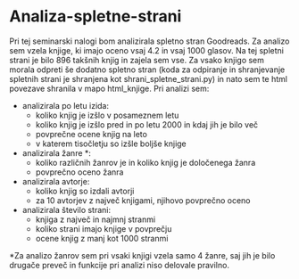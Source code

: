 # Analiza-spletne-strani
Pri tej seminarski nalogi bom analizirala spletno stran Goodreads. Za analizo sem vzela knjige, ki imajo oceno vsaj 4.2 in vsaj 1000 glasov. Na tej spletni strani je bilo 896 takšnih knjig in zajela sem vse. Za vsako knjigo sem morala odpreti še dodatno spletno stran (koda za odpiranje in shranjevanje spletnih strani je shranjena kot shrani_spletne_strani.py) in nato sem te html povezave shranila v mapo html_knjige.
Pri analizi sem:
 - analizirala po letu izida:
     - koliko knjig je izšlo v posameznem letu
     - koliko knjig je izšlo pred in po letu 2000 in kdaj jih je bilo več
     - povprečne ocene knjig na leto
     - v katerem tisočletju so izšle boljše knjige
 - analizirala žanre *:
     - koliko različnih žanrov je in koliko knjig je določenega žanra
     - povprečno oceno žanra
  - analizirala avtorje:
     - koliko knjig so izdali avtorji
     - za 10 avtorjev z največ knjigami, njihovo povprečno oceno
  - analizirala število strani:
     - knjiga z največ in najmnj stranmi
     - koliko strani imajo knjige v povprečju
     - ocene knjig z manj kot 1000 stranmi

*Za analizo žanrov sem pri vsaki knjigi vzela samo 4 žanre, saj jih je bilo drugače preveč in funkcije pri analizi niso delovale pravilno.
